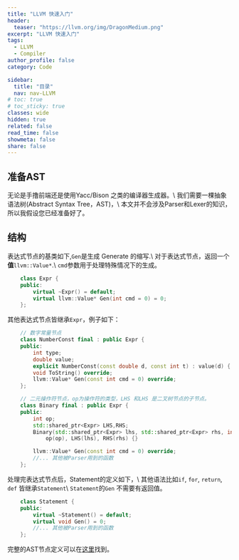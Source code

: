 ```yaml
---
title: "LLVM 快速入门"
header:
  teaser: "https://llvm.org/img/DragonMedium.png"
excerpt: "LLVM 快速入门"
tags:
  - LLVM
  - Compiler
author_profile: false
category: Code

sidebar:
  title: "目录"
  nav: nav-LLVM
# toc: true
# toc_sticky: true
classes: wide
hidden: true
related: false
read_time: false
showmeta: false
share: false
---
```


## 准备AST
无论是手撸前端还是使用Yacc/Bison 之类的编译器生成器。\\
我们需要一棵抽象语法树(Abstract Syntax Tree，AST)，\\
本文并不会涉及Parser和Lexer的知识，所以我假设您已经准备好了。
## 结构

表达式节点的基类如下,`Gen`是生成 Generate 的缩写.\\
对于表达式节点，返回一个**值**`llvm::Value*`.\\
`cmd`参数用于处理特殊情况下的生成。
```cpp
    class Expr {
    public:
        virtual ~Expr() = default;
        virtual llvm::Value* Gen(int cmd = 0) = 0;
    };
```
其他表达式节点皆继承`Expr`，例子如下：
```cpp
    // 数字常量节点
    class NumberConst final : public Expr {
    public:
        int type;
        double value;
        explicit NumberConst(const double d, const int t) : value(d) { type = t; }
        void ToString() override;
        llvm::Value* Gen(const int cmd = 0) override;
    };
```
```cpp
    // 二元操作符节点，op为操作符的类型，LHS 和LHS 是二叉树节点的子节点。
    class Binary final : public Expr {
    public:
        int op;
        std::shared_ptr<Expr> LHS,RHS;
        Binary(std::shared_ptr<Expr> lhs, std::shared_ptr<Expr> rhs, int op): 
            op(op), LHS(lhs), RHS(rhs) {}

        llvm::Value* Gen(const int cmd = 0) override;
        //... 其他被Parser用到的函数
    };
```



处理完表达式节点后，Statement的定义如下，\\
其他语法比如`if`, `for`, `return`, `def` 皆继承`Statement`\\
`Statement`的`Gen` 不需要有返回值。
```cpp
    class Statement {
    public:
        virtual ~Statement() = default;
        virtual void Gen() = 0;
        //... 其他被Parser用到的函数
    };
```

完整的AST节点定义可以在[这里]()找到。